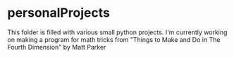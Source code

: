 # personalProjects

This folder is filled with various small python projects. I'm currently working on making a program for math tricks from
"Things to Make and Do in The Fourth Dimension" by Matt Parker
